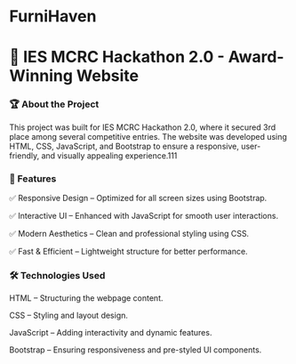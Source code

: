 # FurniHaven

<h1>🚀 IES MCRC Hackathon 2.0 - Award-Winning Website</h1>
<h3>🏆 About the Project</h3>
<p>This project was built for IES MCRC Hackathon 2.0, where it secured 3rd place among several competitive entries. The website was developed using HTML, CSS, JavaScript, and Bootstrap to ensure a responsive, user-friendly, and visually appealing experience.111</p>

<h3>🎯 Features</h3>
<p>✅ Responsive Design – Optimized for all screen sizes using Bootstrap.</p>
<p>✅ Interactive UI – Enhanced with JavaScript for smooth user interactions.</p>
<p>✅ Modern Aesthetics – Clean and professional styling using CSS.</p>
<p>✅ Fast & Efficient – Lightweight structure for better performance.</p>

<h3>🛠️ Technologies Used</h3>
<p>HTML – Structuring the webpage content.</p>
<p>CSS – Styling and layout design.</p>
<p>JavaScript – Adding interactivity and dynamic features.</p>
<p>Bootstrap – Ensuring responsiveness and pre-styled UI components.</p>
